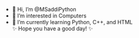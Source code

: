 - 👋 Hi, I’m @MSaddiPython
- 👀 I’m interested in Computers
- 🌱 I’m currently learning Python, C++,  and HTML  
✨ Hope you have a good day! ✨

